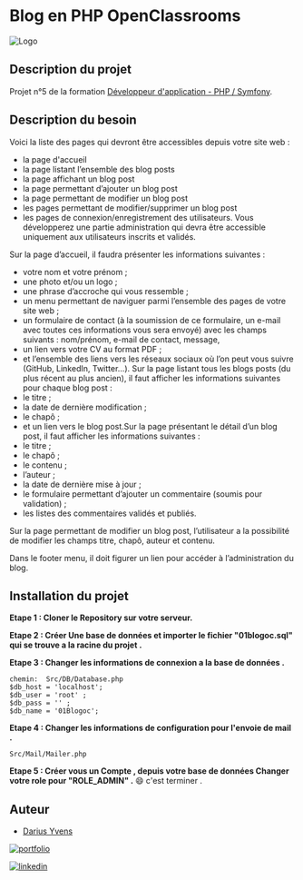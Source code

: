 # Blog en PHP  OpenClassrooms
![Logo](https://user.oc-static.com/upload/2016/11/17/1479381549985_shutterstock_385167373.jpg)
## Description du projet 
Projet n°5 de la formation [Développeur d'application - PHP / Symfony](https://openclassrooms.com/fr/paths/500-developpeur-dapplication-php-symfony#path-tabs).
## Description du besoin
Voici la liste des pages qui devront être accessibles depuis votre site web :
- la page d'accueil 
- la page listant l’ensemble des blog posts 
- la page affichant un blog post 
- la page permettant d’ajouter un blog post 
- la page permettant de modifier un blog post 
- les pages permettant de modifier/supprimer un blog post 
- les pages de connexion/enregistrement des utilisateurs.
Vous développerez une partie administration qui devra être accessible uniquement aux utilisateurs inscrits et validés.

Sur la page d’accueil, il faudra présenter les informations suivantes :
-   votre nom et votre prénom ;
-  une photo et/ou un logo ;
-  une phrase d’accroche qui vous ressemble  ;
-  un menu permettant de naviguer parmi l’ensemble des pages de votre site web ;
-  un formulaire de contact (à la soumission de ce formulaire, un e-mail avec toutes ces informations vous sera envoyé) avec les champs suivants :
nom/prénom,
e-mail de contact,
message,
-  un lien vers votre CV au format PDF ;
-  et l’ensemble des liens vers les réseaux sociaux où l’on peut vous suivre (GitHub, LinkedIn, Twitter…).
Sur la page listant tous les blogs posts (du plus récent au plus ancien), il faut afficher les informations suivantes pour chaque blog post :
- le titre ;
- la date de dernière modification ;
- le chapô ;
- et un lien vers le blog post.Sur la page présentant le détail d’un blog post, il faut afficher les informations suivantes :
- le titre ;
- le chapô ;
- le contenu ;
- l’auteur ;
- la date de dernière mise à jour ;
- le formulaire permettant d’ajouter un commentaire (soumis pour validation) ;
- les listes des commentaires validés et publiés.

Sur la page permettant de modifier un blog post, l’utilisateur a la possibilité de modifier les champs titre, chapô, auteur et contenu.

Dans le footer menu, il doit figurer un lien pour accéder à l’administration du blog.
## Installation du projet
**Etape 1 : Cloner le Repository sur votre serveur.**

**Etape 2 : Créer Une base de données et importer le fichier "01blogoc.sql" qui se trouve a la racine du projet .**

**Etape 3 : Changer les informations de  connexion a la base de données .** 
```http 
chemin:  Src/DB/Database.php
$db_host = 'localhost';
$db_user = 'root' ;
$db_pass = '' ;
$db_name = '01Blogoc';
```

**Etape 4 : Changer les informations de configuration pour l'envoie de mail .** 
```http 
Src/Mail/Mailer.php
```

**Etape 5 : Créer vous un Compte , depuis votre base de données Changer votre role pour "ROLE_ADMIN" .**
😄 c'est terminer .
## Auteur
- [Darius Yvens ](https://github.com/yd67)

[![portfolio](https://img.shields.io/badge/my_portfolio-000?style=for-the-badge&logo=ko-fi&logoColor=white)](https://www.darius-yvens.com/)

[![linkedin](https://img.shields.io/badge/linkedin-0A66C2?style=for-the-badge&logo=linkedin&logoColor=white)](https://fr.linkedin.com/in/yvens-darius)
